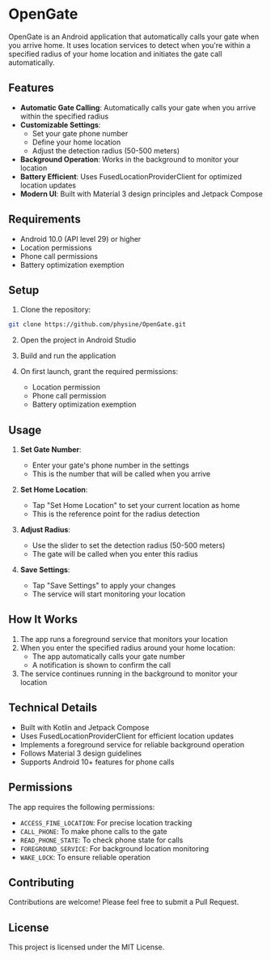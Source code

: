 # OpenGate

OpenGate is an Android application that automatically calls your gate when you arrive home. It uses location services to detect when you're within a specified radius of your home location and initiates the gate call automatically.

## Features

- **Automatic Gate Calling**: Automatically calls your gate when you arrive within the specified radius
- **Customizable Settings**:
  - Set your gate phone number
  - Define your home location
  - Adjust the detection radius (50-500 meters)
- **Background Operation**: Works in the background to monitor your location
- **Battery Efficient**: Uses FusedLocationProviderClient for optimized location updates
- **Modern UI**: Built with Material 3 design principles and Jetpack Compose

## Requirements

- Android 10.0 (API level 29) or higher
- Location permissions
- Phone call permissions
- Battery optimization exemption

## Setup

1. Clone the repository:
```bash
git clone https://github.com/physine/OpenGate.git
```

2. Open the project in Android Studio

3. Build and run the application

4. On first launch, grant the required permissions:
   - Location permission
   - Phone call permission
   - Battery optimization exemption

## Usage

1. **Set Gate Number**:
   - Enter your gate's phone number in the settings
   - This is the number that will be called when you arrive

2. **Set Home Location**:
   - Tap "Set Home Location" to set your current location as home
   - This is the reference point for the radius detection

3. **Adjust Radius**:
   - Use the slider to set the detection radius (50-500 meters)
   - The gate will be called when you enter this radius

4. **Save Settings**:
   - Tap "Save Settings" to apply your changes
   - The service will start monitoring your location

## How It Works

1. The app runs a foreground service that monitors your location
2. When you enter the specified radius around your home location:
   - The app automatically calls your gate number
   - A notification is shown to confirm the call
3. The service continues running in the background to monitor your location

## Technical Details

- Built with Kotlin and Jetpack Compose
- Uses FusedLocationProviderClient for efficient location updates
- Implements a foreground service for reliable background operation
- Follows Material 3 design guidelines
- Supports Android 10+ features for phone calls

## Permissions

The app requires the following permissions:
- `ACCESS_FINE_LOCATION`: For precise location tracking
- `CALL_PHONE`: To make phone calls to the gate
- `READ_PHONE_STATE`: To check phone state for calls
- `FOREGROUND_SERVICE`: For background location monitoring
- `WAKE_LOCK`: To ensure reliable operation

## Contributing

Contributions are welcome! Please feel free to submit a Pull Request.

## License

This project is licensed under the MIT License.